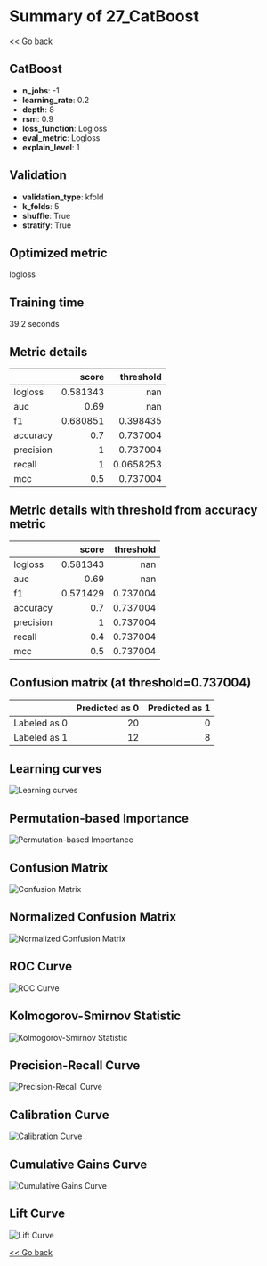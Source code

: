 # Summary of 27_CatBoost

[<< Go back](../README.md)


## CatBoost
- **n_jobs**: -1
- **learning_rate**: 0.2
- **depth**: 8
- **rsm**: 0.9
- **loss_function**: Logloss
- **eval_metric**: Logloss
- **explain_level**: 1

## Validation
 - **validation_type**: kfold
 - **k_folds**: 5
 - **shuffle**: True
 - **stratify**: True

## Optimized metric
logloss

## Training time

39.2 seconds

## Metric details
|           |    score |   threshold |
|:----------|---------:|------------:|
| logloss   | 0.581343 | nan         |
| auc       | 0.69     | nan         |
| f1        | 0.680851 |   0.398435  |
| accuracy  | 0.7      |   0.737004  |
| precision | 1        |   0.737004  |
| recall    | 1        |   0.0658253 |
| mcc       | 0.5      |   0.737004  |


## Metric details with threshold from accuracy metric
|           |    score |   threshold |
|:----------|---------:|------------:|
| logloss   | 0.581343 |  nan        |
| auc       | 0.69     |  nan        |
| f1        | 0.571429 |    0.737004 |
| accuracy  | 0.7      |    0.737004 |
| precision | 1        |    0.737004 |
| recall    | 0.4      |    0.737004 |
| mcc       | 0.5      |    0.737004 |


## Confusion matrix (at threshold=0.737004)
|              |   Predicted as 0 |   Predicted as 1 |
|:-------------|-----------------:|-----------------:|
| Labeled as 0 |               20 |                0 |
| Labeled as 1 |               12 |                8 |

## Learning curves
![Learning curves](learning_curves.png)

## Permutation-based Importance
![Permutation-based Importance](permutation_importance.png)
## Confusion Matrix

![Confusion Matrix](confusion_matrix.png)


## Normalized Confusion Matrix

![Normalized Confusion Matrix](confusion_matrix_normalized.png)


## ROC Curve

![ROC Curve](roc_curve.png)


## Kolmogorov-Smirnov Statistic

![Kolmogorov-Smirnov Statistic](ks_statistic.png)


## Precision-Recall Curve

![Precision-Recall Curve](precision_recall_curve.png)


## Calibration Curve

![Calibration Curve](calibration_curve_curve.png)


## Cumulative Gains Curve

![Cumulative Gains Curve](cumulative_gains_curve.png)


## Lift Curve

![Lift Curve](lift_curve.png)



[<< Go back](../README.md)
